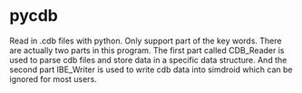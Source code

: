 # pycdb
Read in .cdb files with python.
Only support part of the key words.
There are actually two parts in this program. The first part called CDB_Reader is used to parse cdb files and store data in a specific data structure. And the second part IBE_Writer is used to write cdb data into simdroid which can be ignored for most users.
